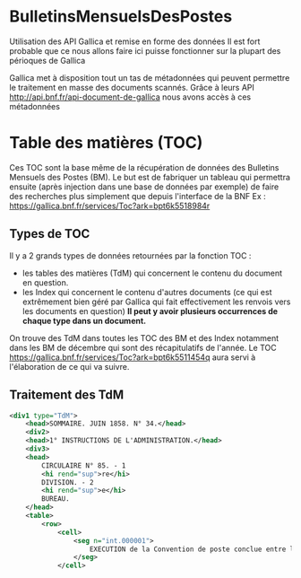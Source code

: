 # BulletinsMensuelsDesPostes
Utilisation des API Gallica et remise en forme des données
Il est fort probable que ce nous allons faire ici puisse fonctionner sur la plupart des périoques de Gallica

Gallica met à disposition tout un tas de métadonnées qui peuvent permettre le traitement en masse des documents scannés.
Grâce à leurs API http://api.bnf.fr/api-document-de-gallica nous avons accès à ces métadonnées

# Table des matières (TOC)
Ces TOC sont la base même de la récupération de données des Bulletins Mensuels des Postes (BM).
Le but est de fabriquer un tableau qui permettra ensuite (après injection dans une base de données par exemple) de faire des recherches plus simplement que depuis l'interface de la BNF
Ex : https://gallica.bnf.fr/services/Toc?ark=bpt6k5518984r

## Types de TOC
Il y a 2 grands types de données retournées par la fonction TOC :
* les tables des matières (TdM) qui concernent le contenu du document en question.
* les Index qui concernent le contenu d'autres documents (ce qui est extrêmement bien géré par Gallica qui fait effectivement les renvois vers les documents en question)
**Il peut y avoir plusieurs occurrences de chaque type dans un document.**

On trouve des TdM dans toutes les TOC des BM et des Index notamment dans les BM de décembre qui sont des récapitulatifs de l'année.
Le TOC https://gallica.bnf.fr/services/Toc?ark=bpt6k5511454q aura servi à l'élaboration de ce qui va suivre.

## Traitement des TdM
```xml
<div1 type="TdM">
    <head>SOMMAIRE. JUIN 1858. N° 34.</head>
    <div2>
    <head>1° INSTRUCTIONS DE L'ADMINISTRATION.</head>
    <div3>
    <head>
        CIRCULAIRE N° 85. - 1
        <hi rend="sup">re</hi>
        DIVISION. - 2
        <hi rend="sup">e</hi>
        BUREAU.
    </head>
    <table>
        <row>
            <cell>
                <seg n="int.000001">
                    EXECUTION de la Convention de poste conclue entre la France et la Bavière, le 19 mars 1858. - Notification d'un décret pour l'exécution de cette Convention. - Instructions à ce sujet
                </seg>
            </cell>
```
